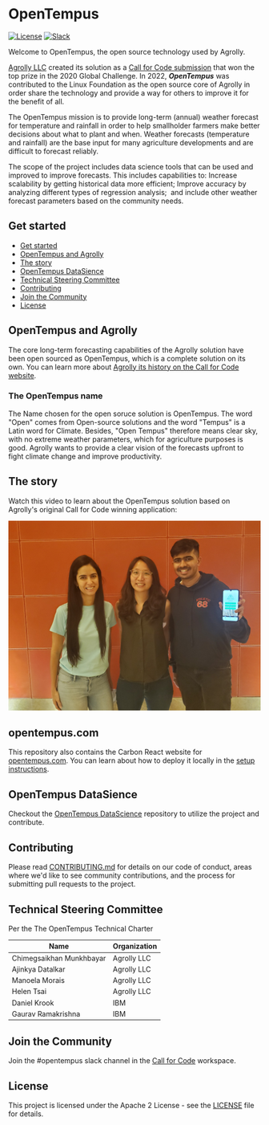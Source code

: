 # OpenTempus

[![License](https://img.shields.io/badge/License-Apache2-blue.svg)](https://www.apache.org/licenses/LICENSE-2.0) [![Slack](https://img.shields.io/static/v1?label=Slack&message=%23opentempus&color=blue)](https://callforcode.org/slack)

Welcome to OpenTempus, the open source technology used by Agrolly.

[Agrolly LLC](https://agrolly-web.mybluemix.net/) created its solution as a [Call for Code submission](https://developer.ibm.com/callforcode/solutions/agrolly/) that won the top prize in the 2020 Global Challenge. In 2022, **_OpenTempus_** was contributed to the Linux Foundation as the open source core of Agrolly in order share the technology and provide a way for others to improve it for the benefit of all.

The OpenTempus mission is to provide long-term (annual) weather forecast for temperature and rainfall in order to help smallholder farmers make better decisions about what to plant and when. Weather forecasts (temperature and rainfall) are the base input for many agriculture developments and are difficult to forecast reliably.

The scope of the project includes data science tools that can be used and improved to improve forecasts. This includes capabilities to: Increase scalability by getting historical data more efficient; Improve accuracy by analyzing different types of regression analysis;  and include other weather forecast parameters based on the community needs.

## Get started

- [Get started](#get-started)
- [OpenTempus and Agrolly](#opentempus-and-agrolly)
- [The story](#the-story)
- [OpenTempus DataSience](#opentempus-datasience)
- [Technical Steering Committee](#technical-steering-committee)
- [Contributing](#contributing)
- [Join the Community](#join-the-community)
- [License](#license)

## OpenTempus and Agrolly

The core long-term forecasting capabilities of the Agrolly solution have been open sourced as OpenTempus, which is a complete solution on its own. You can learn more about [Agrolly its history on the Call for Code website](https://developer.ibm.com/callforcode/solutions/agrolly/).

### The OpenTempus name

The Name chosen for the open soruce solution is OpenTempus. The word "Open" comes from Open-source solutions and the word "Tempus" is a Latin word for Climate. Besides, "Open Tempus" therefore means clear sky, with no extreme weather parameters, which for agriculture purposes is good. Agrolly wants to provide a clear vision of the forecasts upfront to fight climate change and improve productivity.

## The story

Watch this video to learn about the OpenTempus solution based on Agrolly's original Call for Code winning application:

[![Story-Video](agrollyteam.jpg)](https://www.youtube.com/watch?v=j1QdDdDWDpU)

## opentempus.com

This repository also contains the Carbon React website for [opentempus.com](https://www.opentempus.com/). You can learn about how to deploy it locally in the [setup instructions](SETUP.md).

## OpenTempus DataSience

Checkout the [OpenTempus DataScience](https://github.com/OpenTempus/OpenTempus-DataScience#opentempus-datascience) repository to utilize the project and contribute.

## Contributing

Please read [CONTRIBUTING.md](CONTRIBUTING.md) for details on our code of conduct, areas where we'd like to see community contributions, and the process for submitting pull requests to the project.

## Technical Steering Committee

Per the The OpenTempus Technical Charter

| Name                     | Organization |
| ------------------------ | ------------ |
| Chimegsaikhan Munkhbayar | Agrolly LLC  |
| Ajinkya Datalkar         | Agrolly LLC  |
| Manoela Morais           | Agrolly LLC  |
| Helen Tsai               | Agrolly LLC  |
| Daniel Krook             | IBM          |
| Gaurav Ramakrishna       | IBM          |

## Join the Community

Join the #opentempus slack channel in the [Call for Code](https://callforcode.org/slack) workspace.

## License

This project is licensed under the Apache 2 License - see the [LICENSE](LICENSE) file for details.
